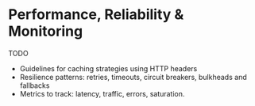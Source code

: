 # Performance, Reliability & Monitoring

TODO

- Guidelines for caching strategies using HTTP headers
- Resilience patterns: retries, timeouts, circuit breakers, bulkheads and fallbacks
- Metrics to track: latency, traffic, errors, saturation.
